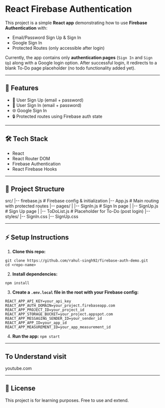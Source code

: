 # React Firebase Authentication

This project is a simple **React app** demonstrating how to use **Firebase Authentication** with:
- Email/Password Sign Up & Sign In
- Google Sign In
- Protected Routes (only accessible after login)

Currently, the app contains only **authentication pages** (`Sign In` and `Sign Up`) along with a Google login option. After successful login, it redirects to a blank To-Do page placeholder (no todo functionality added yet).

---

## 🚀 Features

- 🔑 User Sign Up (email + password)
- 🔐 User Sign In (email + password)  
- 🌐 Google Sign In
- 🔒 Protected routes using Firebase auth state

---

## 🛠️ Tech Stack

- React  
- React Router DOM  
- Firebase Authentication  
- React Firebase Hooks  

---

## 📂 Project Structure

src/
|-- firebase.js # Firebase config & initialization
|-- App.js # Main routing with protected routes
|-- pages/
| |-- SignIn.js # Sign In page
| |-- SignUp.js # Sign Up page
| |-- ToDoList.js # Placeholder for To-Do (post login)
|-- styles/
|-- SignIn.css
|-- SignUp.css


---

## ⚡ Setup Instructions

1. **Clone this repo:**
```
git clone https://github.com/rahul-singh92/firebase-auth-demo.git
cd <repo-name>
```

2. **Install dependencies:**
```
npm install
```

3. **Create a `.env.local` file in the root with your Firebase config:**
```
REACT_APP_API_KEY=your_api_key
REACT_APP_AUTH_DOMAIN=your_project.firebaseapp.com
REACT_APP_PROJECT_ID=your_project_id
REACT_APP_STORAGE_BUCKET=your_project.appspot.com
REACT_APP_MESSAGING_SENDER_ID=your_sender_id
REACT_APP_APP_ID=your_app_id
REACT_APP_MEASUREMENT_ID=your_app_measurement_id
```

4. **Run the app:**
```npm start```

---
## To Understand visit
youtube.com

---

## 📜 License

This project is for learning purposes. Free to use and extend.
